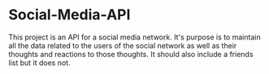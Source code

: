 # Social-Media-API

This project is an API for a social media network. It's purpose is to maintain all the data related to the users of the social network as well as their thoughts and reactions to those thoughts. It should also include a friends list but it does not.